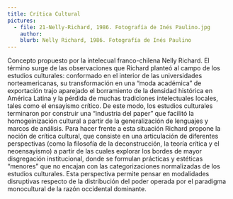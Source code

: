 ```yaml
---
title: Crítica Cultural
pictures:
  - file: 21-Nelly-Richard, 1986. Fotografía de Inés Paulino.jpg
    author: 
    blurb: Nelly Richard, 1986. Fotografía de Inés Paulino
---
```

Concepto propuesto por la intelecual franco-chilena Nelly Richard. El término surge de las observaciones que Richard planteó al campo de los estudios culturales: conformado en el interior de las universidades norteamericanas, su transformación en una “moda académica” de exportación trajo aparejado el borramiento de la densidad histórica en América Latina y la pérdida de muchas tradiciones intelectuales locales, tales como el ensayismo crítico. De este modo, los estudios culturales terminaron por construir una “industria del paper” que facilitó la homogeinización cultural a partir de la generalización de lenguajes y marcos de análisis. Para hacer frente a esta situación Richard propone la noción de crítica cultural, que consiste en una articulación de diferentes perspectivas (como la filosofía de la deconstrucción, la teoría crítica y el neoensayismo) a partir de las cuales explorar los bordes de mayor disgregación institucional, donde se formulan prácticas y estéticas “menores” que no encajan con las categorizaciones normalizadas de los estudios culturales. Esta perspectiva permite pensar en modalidades disruptivas respecto de la distribución del poder operada por el paradigma monocultural de la razón occidental dominante.
